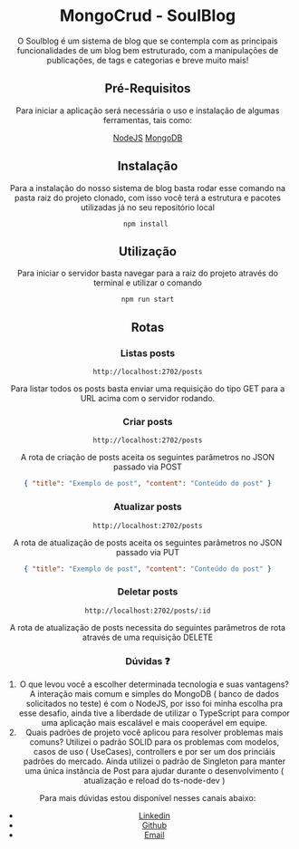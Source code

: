 <div align="center">
<h1>MongoCrud - SoulBlog</h1>


<p>O Soulblog é um sistema de blog que se contempla com as principais funcionalidades de um blog bem estruturado, com a manipulações de publicações, de tags e categorias e breve muito mais!</p>

## Pré-Requisitos

Para iniciar a aplicação será necessária o uso e instalação de algumas ferramentas, tais como:

[NodeJS][node]
[MongoDB][mongo]
## Instalação

Para a instalação do nosso sistema de blog basta rodar esse comando na pasta raiz do projeto clonado, com isso você terá a estrutura e pacotes utilizadas já no seu repositório local

```
npm install 
```

## Utilização

Para iniciar o servidor basta navegar para a raiz do projeto através do terminal e utilizar o comando 
```
npm run start
```

## Rotas 

### Listas posts

```
http://localhost:2702/posts
```

Para listar todos os posts basta enviar uma requisição do tipo GET para a URL acima com o servidor rodando.


### Criar posts 

```
http://localhost:2702/posts
```

A rota de criação de posts aceita os seguintes parâmetros no JSON passado via POST

``` json 
{ "title": "Exemplo de post", "content": "Conteúdo do post" }

```
### Atualizar posts 

```
http://localhost:2702/posts
```

A rota de atualização de posts aceita os seguintes parâmetros no JSON passado via PUT

``` json
{ "title": "Exemplo de post", "content": "Conteúdo do post" }

```
### Deletar posts


```
http://localhost:2702/posts/:id
```

A rota de atualização de posts necessita do seguintes parâmetros de rota através de uma requisição DELETE

### Dúvidas ❓


1. O que levou você a escolher determinada tecnologia e suas vantagens?
    A interação mais comum e simples do MongoDB ( banco de dados solicitados no teste) é com o NodeJS, por isso foi minha escolha pra esse desafio, ainda tive a liberdade de utilizar o TypeScript para compor uma aplicação mais escalável e mais cooperável em equipe.
2. Quais padrões de projeto você aplicou para resolver problemas mais comuns?
    Utilizei o padrão SOLID para os problemas com modelos, casos de uso ( UseCases), controllers e por ser um dos princiáis padrões do mercado. Ainda utilizei o padrão de Singleton para manter uma única instância de Post para ajudar durante o desenvolvimento ( atualização e reload do ts-node-dev )



Para mais dúvidas estou disponível nesses canais abaixo:

- [Linkedin][linkedin]
- [Github][github]
- [Email][email]

[npm]: https://www.npmjs.com/
[yarn]: https://classic.yarnpkg.com
[node]: https://nodejs.org
[mongo]: https://docs.mongodb.com/manual/installation/
[linkedin]: https://www.linkedin.com/in/victorfarias98/
[github]: https://github.com/victorfarias98
[email]: mailto:vgfr456@gmail.com
